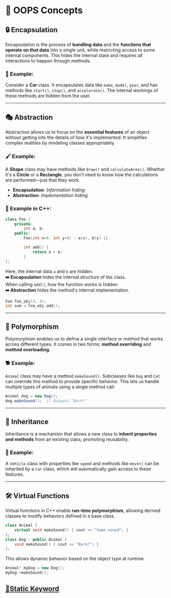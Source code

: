 # 🌟 OOPS Concepts

## 🔒 Encapsulation

Encapsulation is the process of **bundling data** and the **functions that operate on that data** into a single unit, while restricting access to some internal components. This hides the internal state and requires all interactions to happen through methods.

### 🚗 Example:

Consider a **Car** class. It encapsulates data like `make`, `model`, `year`, and has methods like `start()`, `stop()`, and `accelerate()`. The internal workings of these methods are hidden from the user.

---

## 🎭 Abstraction

Abstraction allows us to focus on the **essential features** of an object without getting into the details of how it's implemented. It simplifies complex realities by modeling classes appropriately.

### 🖌️ Example:

A **Shape** class may have methods like `draw()` and `calculateArea()`. Whether it's a **Circle** or a **Rectangle**, you don’t need to know how the calculations are performed—just that they work.

- **Encapsulation**: _Information hiding_
- **Abstraction**: _Implementation hiding_

### 📝 Example in C++:

```cpp
class Foo {
    private:
        int a, b;
    public:
        Foo(int x=0, int y=0) : a(x), b(y) {}

        int add() {
            return a + b;
        }
};
```

Here, the internal data `a` and `b` are hidden.  
**➡️ Encapsulation** hides the internal structure of the class.  
When calling `add()`, how the function works is hidden.  
**➡️ Abstraction** hides the method's internal implementation.

```cpp
Foo foo_obj(3, 4);
int sum = foo_obj.add();
```

---

## 🔄 Polymorphism

Polymorphism enables us to define a single interface or method that works across different types. It comes in two forms: **method overriding** and **method overloading**.

### 🐕 Example:

`Animal` class may have a method `makeSound()`. Subclasses like `Dog` and `Cat` can override this method to provide specific behavior. This lets us handle multiple types of animals using a single method call:

```java
Animal dog = new Dog();
dog.makeSound();  // Outputs "Bark!"
```

---

## 🧬 Inheritance

Inheritance is a mechanism that allows a new class to **inherit properties and methods** from an existing class, promoting reusability.

### 🚗 Example:

A `Vehicle` class with properties like `speed` and methods like `move()` can be inherited by a `Car` class, which will automatically gain access to these features.

---

## 🛠 Virtual Functions

Virtual functions in C++ enable **run-time polymorphism**, allowing derived classes to modify behaviors defined in a base class.

```cpp
class Animal {
    virtual void makeSound() { cout << "Some sound"; }
};
class Dog : public Animal {
    void makeSound() { cout << "Bark!"; }
};
```

This allows dynamic behavior based on the object type at runtime.

```cpp
Animal* myDog = new Dog();
myDog->makeSound();
```

## [📜**Static Keyword**](static.md)
